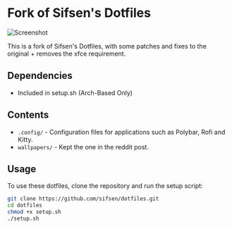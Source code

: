 # Fork of Sifsen's Dotfiles

![Screenshot](screenshot.png)

This is a fork of Sifsen's Dotfiles, with some patches and fixes to the original + removes the xfce requirement.

## Dependencies

- Included in setup.sh (Arch-Based Only)

## Contents

- `.config/` - Configuration files for applications such as Polybar, Rofi and Kitty.
- `wallpapers/` - Kept the one in the reddit post.

## Usage

To use these dotfiles, clone the repository and run the setup script:

```sh
git clone https://github.com/sifsen/dotfiles.git
cd dotfiles
chmod +x setup.sh
./setup.sh
